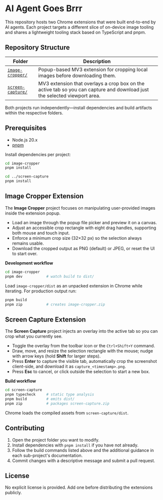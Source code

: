 # AI Agent Goes Brrr

This repository hosts two Chrome extensions that were built end-to-end by AI agents. Each project targets a different slice of on-device image tooling and shares a lightweight tooling stack based on TypeScript and pnpm.

## Repository Structure

| Folder | Description |
| --- | --- |
| [`image-cropper/`](image-cropper) | Popup-based MV3 extension for cropping local images before downloading them. |
| [`screen-capture/`](screen-capture) | MV3 extension that overlays a crop box on the active tab so you can capture and download just the selected viewport area. |

Both projects run independently—install dependencies and build artifacts within the respective folders.

## Prerequisites

- Node.js 20.x
- [pnpm](https://pnpm.io/)

Install dependencies per project:

```bash
cd image-cropper
pnpm install

cd ../screen-capture
pnpm install
```

## Image Cropper Extension

The **Image Cropper** project focuses on manipulating user-provided images inside the extension popup.

- Load an image through the popup file picker and preview it on a canvas.
- Adjust an accessible crop rectangle with eight drag handles, supporting both mouse and touch input.
- Enforce a minimum crop size (32×32 px) so the selection always remains usable.
- Download the cropped output as PNG (default) or JPEG, or reset the UI to start over.

**Development workflow**

```bash
cd image-cropper
pnpm dev           # watch build to dist/
```

Load `image-cropper/dist` as an unpacked extension in Chrome while iterating. For production output run:

```bash
pnpm build
pnpm zip           # creates image-cropper.zip
```

## Screen Capture Extension

The **Screen Capture** project injects an overlay into the active tab so you can crop what you currently see.

- Toggle the overlay from the toolbar icon or the `Ctrl+Shift+Y` command.
- Draw, move, and resize the selection rectangle with the mouse; nudge with arrow keys (hold **Shift** for larger steps).
- Press **Enter** to capture the visible tab, automatically crop the screenshot client-side, and download it as `capture_<timestamp>.png`.
- Press **Esc** to cancel, or click outside the selection to start a new box.

**Build workflow**

```bash
cd screen-capture
pnpm typecheck     # static type analysis
pnpm build         # emits dist/
pnpm zip           # packages screen-capture.zip
```

Chrome loads the compiled assets from `screen-capture/dist`.

## Contributing

1. Open the project folder you want to modify.
2. Install dependencies with `pnpm install` if you have not already.
3. Follow the build commands listed above and the additional guidance in each sub-project's documentation.
4. Commit changes with a descriptive message and submit a pull request.

## License

No explicit license is provided. Add one before distributing the extensions publicly.
